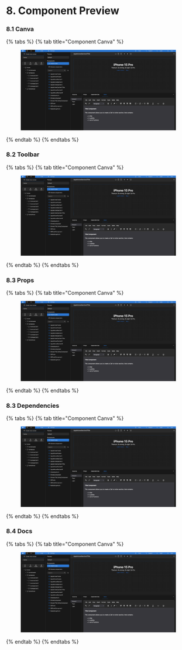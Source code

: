 # 8. Component Preview

### 8.1 Canva

{% tabs %}
{% tab title="Component Canva" %}
<figure><img src="../../../../.gitbook/assets/Agua_Apple_Demo_Components.png" alt=""><figcaption></figcaption></figure>
{% endtab %}
{% endtabs %}



### 8.2 Toolbar

{% tabs %}
{% tab title="Component Canva" %}
<figure><img src="../../../../.gitbook/assets/Agua_Apple_Demo_Components.png" alt=""><figcaption></figcaption></figure>
{% endtab %}
{% endtabs %}



### 8.3 Props

{% tabs %}
{% tab title="Component Canva" %}
<figure><img src="../../../../.gitbook/assets/Agua_Apple_Demo_Components.png" alt=""><figcaption></figcaption></figure>
{% endtab %}
{% endtabs %}



### 8.3 Dependencies

{% tabs %}
{% tab title="Component Canva" %}
<figure><img src="../../../../.gitbook/assets/Agua_Apple_Demo_Components.png" alt=""><figcaption></figcaption></figure>
{% endtab %}
{% endtabs %}



### 8.4 Docs

{% tabs %}
{% tab title="Component Canva" %}
<figure><img src="../../../../.gitbook/assets/Agua_Apple_Demo_Components.png" alt=""><figcaption></figcaption></figure>
{% endtab %}
{% endtabs %}
